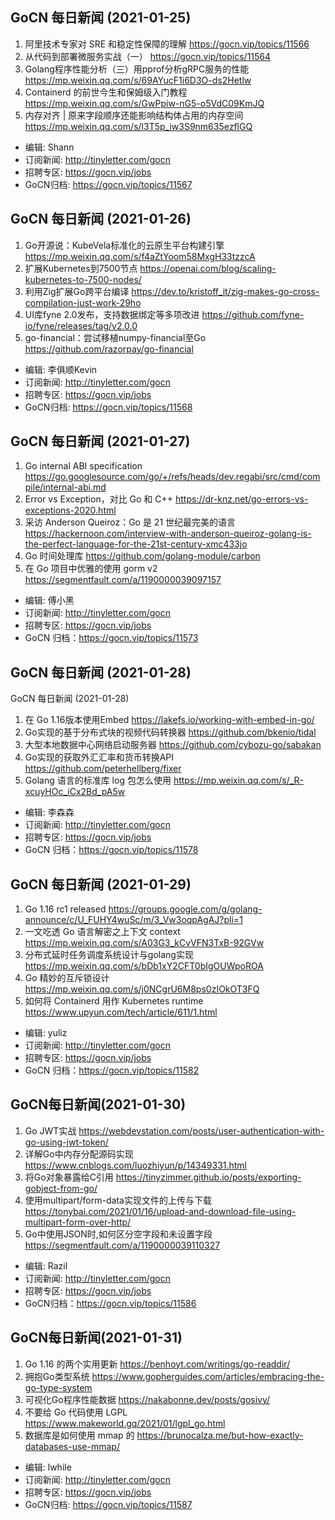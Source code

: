 ## GoCN 每日新闻 (2021-01-25)

1. 阿里技术专家对 SRE 和稳定性保障的理解 https://gocn.vip/topics/11566
2. 从代码到部署微服务实战（一） https://gocn.vip/topics/11564
3. Golang程序性能分析（三）用pprof分析gRPC服务的性能 https://mp.weixin.qq.com/s/69AYucF1i6D3O-ds2Hetlw
4. Containerd 的前世今生和保姆级入门教程 https://mp.weixin.qq.com/s/GwPpiw-nG5-o5VdC09KmJQ
5. 内存对齐 | 原来字段顺序还能影响结构体占用的内存空间 https://mp.weixin.qq.com/s/l3T5p_iw3S9nm635ezflGQ

- 编辑: Shann
- 订阅新闻: http://tinyletter.com/gocn
- 招聘专区: https://gocn.vip/jobs
- GoCN归档: https://gocn.vip/topics/11567

## GoCN 每日新闻 (2021-01-26)

1. Go开源说：KubeVela标准化的云原生平台构建引擎 https://mp.weixin.qq.com/s/f4aZtYoom58MxgH33tzzcA
2. 扩展Kubernetes到7500节点 https://openai.com/blog/scaling-kubernetes-to-7500-nodes/
3. 利用Zig扩展Go跨平台编译 https://dev.to/kristoff_it/zig-makes-go-cross-compilation-just-work-29ho
4. UI库fyne 2.0发布，支持数据绑定等多项改进 https://github.com/fyne-io/fyne/releases/tag/v2.0.0
5. go-financial：尝试移植numpy-financial至Go https://github.com/razorpay/go-financial

- 编辑: 李俱顺Kevin
- 订阅新闻: http://tinyletter.com/gocn
- 招聘专区: https://gocn.vip/jobs
- GoCN归档: https://gocn.vip/topics/11568

## GoCN 每日新闻 (2021-01-27)

1. Go internal ABI specification https://go.googlesource.com/go/+/refs/heads/dev.regabi/src/cmd/compile/internal-abi.md
2. Error vs Exception，对比 Go 和 C++ https://dr-knz.net/go-errors-vs-exceptions-2020.html
3. 采访 Anderson Queiroz：Go 是 21 世纪最完美的语言 https://hackernoon.com/interview-with-anderson-queiroz-golang-is-the-perfect-language-for-the-21st-century-xmc433jo
4. Go 时间处理库 https://github.com/golang-module/carbon
5. 在 Go 项目中优雅的使用 gorm v2 https://segmentfault.com/a/1190000039097157

* 编辑: 傅小黑
* 订阅新闻: http://tinyletter.com/gocn
* 招聘专区: https://gocn.vip/jobs
* GoCN 归档：https://gocn.vip/topics/11573

## GoCN 每日新闻 (2021-01-28)

GoCN 每日新闻 (2021-01-28)

1. 在 Go 1.16版本使用Embed https://lakefs.io/working-with-embed-in-go/
2. Go实现的基于分布式块的视频代码转换器 https://github.com/bkenio/tidal
3. 大型本地数据中心网络启动服务器 https://github.com/cybozu-go/sabakan
4. Go实现的获取外汇汇率和货币转换API https://github.com/peterhellberg/fixer
5. Golang 语言的标准库 log 包怎么使用 https://mp.weixin.qq.com/s/_R-xcuyHOc_iCx2Bd_pA5w

* 编辑: 李森森
* 订阅新闻: http://tinyletter.com/gocn
* 招聘专区: https://gocn.vip/jobs
* GoCN 归档：https://gocn.vip/topics/11578

## GoCN 每日新闻 (2021-01-29)

1. Go 1.16 rc1 released https://groups.google.com/g/golang-announce/c/U_FUHY4wuSc/m/3_Vw3oqpAgAJ?pli=1
2. 一文吃透 Go 语言解密之上下文 context https://mp.weixin.qq.com/s/A03G3_kCvVFN3TxB-92GVw
3. 分布式延时任务调度系统设计与golang实现 https://mp.weixin.qq.com/s/bDb1xY2CFT0bIgOUWpoROA
4. Go 精妙的互斥锁设计 https://mp.weixin.qq.com/s/j0NCgrU6M8ps0zIOkOT3FQ
5. 如何将 Containerd 用作 Kubernetes runtime https://www.upyun.com/tech/article/611/1.html

* 编辑: yuliz
* 订阅新闻: http://tinyletter.com/gocn
* 招聘专区: https://gocn.vip/jobs
* GoCN 归档：https://gocn.vip/topics/11582

## GoCN每日新闻(2021-01-30)

1. Go JWT实战 https://webdevstation.com/posts/user-authentication-with-go-using-jwt-token/
2. 详解Go中内存分配源码实现 https://www.cnblogs.com/luozhiyun/p/14349331.html
3. 将Go对象暴露给C引用 https://tinyzimmer.github.io/posts/exporting-gobject-from-go/ 
4. 使用multipart/form-data实现文件的上传与下载 https://tonybai.com/2021/01/16/upload-and-download-file-using-multipart-form-over-http/
5. Go中使用JSON时,如何区分空字段和未设置字段 https://segmentfault.com/a/1190000039110327

* 编辑: Razil
* 订阅新闻: http://tinyletter.com/gocn
* 招聘专区: https://gocn.vip/jobs
* GoCN归档：https://gocn.vip/topics/11586

## GoCN每日新闻(2021-01-31)

1. Go 1.16 的两个实用更新 https://benhoyt.com/writings/go-readdir/
2. 拥抱Go类型系统 https://www.gopherguides.com/articles/embracing-the-go-type-system
3. 可视化Go程序性能数据 https://nakabonne.dev/posts/gosivy/
4. 不要给 Go 代码使用 LGPL https://www.makeworld.gq/2021/01/lgpl_go.html
5. 数据库是如何使用 mmap 的 https://brunocalza.me/but-how-exactly-databases-use-mmap/

* 编辑: lwhile
* 订阅新闻: http://tinyletter.com/gocn
* 招聘专区: https://gocn.vip/jobs
* GoCN归档: https://gocn.vip/topics/11587

